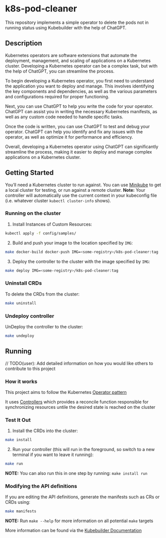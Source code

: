 # k8s-pod-cleaner
This repository implements a simple operator to delete the pods not in running status using Kubebuilder with the help of ChatGPT.

## Description
Kubernetes operators are software extensions that automate the deployment, management, and scaling of applications on a Kubernetes cluster. Developing a Kubernetes operator can be a complex task, but with the help of ChatGPT, you can streamline the process.

To begin developing a Kubernetes operator, you first need to understand the application you want to deploy and manage. This involves identifying the key components and dependencies, as well as the various parameters and configurations required for proper functioning.

Next, you can use ChatGPT to help you write the code for your operator. ChatGPT can assist you in writing the necessary Kubernetes manifests, as well as any custom code needed to handle specific tasks.

Once the code is written, you can use ChatGPT to test and debug your operator. ChatGPT can help you identify and fix any issues with the operator, as well as optimize it for performance and efficiency.

Overall, developing a Kubernetes operator using ChatGPT can significantly streamline the process, making it easier to deploy and manage complex applications on a Kubernetes cluster.

## Getting Started
You’ll need a Kubernetes cluster to run against. You can use [Minikube](https://github.com/kubernetes/minikube) to get a local cluster for testing, or run against a remote cluster.
**Note:** Your controller will automatically use the current context in your kubeconfig file (i.e. whatever cluster `kubectl cluster-info` shows).

### Running on the cluster
1. Install Instances of Custom Resources:

```sh
kubectl apply -f config/samples/
```

2. Build and push your image to the location specified by `IMG`:
	
```sh
make docker-build docker-push IMG=<some-registry>/k8s-pod-cleaner:tag
```
	
3. Deploy the controller to the cluster with the image specified by `IMG`:

```sh
make deploy IMG=<some-registry>/k8s-pod-cleaner:tag
```

### Uninstall CRDs
To delete the CRDs from the cluster:

```sh
make uninstall
```

### Undeploy controller
UnDeploy the controller to the cluster:

```sh
make undeploy
```

## Running
// TODO(user): Add detailed information on how you would like others to contribute to this project

### How it works
This project aims to follow the Kubernetes [Operator pattern](https://kubernetes.io/docs/concepts/extend-kubernetes/operator/)

It uses [Controllers](https://kubernetes.io/docs/concepts/architecture/controller/) 
which provides a reconcile function responsible for synchronizing resources untile the desired state is reached on the cluster 

### Test It Out
1. Install the CRDs into the cluster:

```sh
make install
```

2. Run your controller (this will run in the foreground, so switch to a new terminal if you want to leave it running):

```sh
make run
```

**NOTE:** You can also run this in one step by running: `make install run`

### Modifying the API definitions
If you are editing the API definitions, generate the manifests such as CRs or CRDs using:

```sh
make manifests
```

**NOTE:** Run `make --help` for more information on all potential `make` targets

More information can be found via the [Kubebuilder Documentation](https://book.kubebuilder.io/introduction.html)